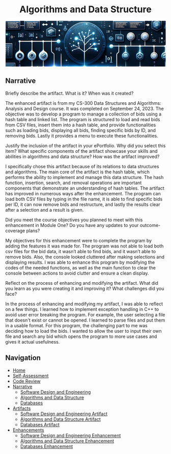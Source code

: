 <h1 align="center">Algorithms and Data Structure</h1>
<p align="center">
  <img src="AAD.JPG" alt="Algorithms and Data Structure Banner">
</p>

## Narrative
Briefly describe the artifact. What is it? When was it created?

The enhanced artifact is from my CS-300 Data Structures and Algorithms: Analysis and Design course.  It was completed on September 24, 2023.  The objective was to develop a program to manage a collection of bids using a hash table and linked list. The program is structured to load and read bids from CSV files, insert them into a hash table, and provide functionalities such as loading bids, displaying all bids, finding specific bids by ID, and removing bids.  Lastly it provides a menu to execute these functionalities.

Justify the inclusion of the artifact in your ePortfolio. Why did you select this item? What specific components of the artifact showcase your skills and abilities in algorithms and data structure? How was the artifact improved?

I specifically chose this artifact because of its relations to data structures and algorithms.  The main core of the artifact is the hash table, which performs the ability to implement and manage this data structure.  The hash function, insertion, search, and removal operations are important components that demonstrate an understanding of hash tables.  The artifact has improved in numerous ways after the enhancement.  The program can load both CSV files by typing in the file name, it is able to find specific bids per ID, it can now remove bids and restructure, and lastly the results clear after a selection and a result is given. 

Did you meet the course objectives you planned to meet with this enhancement in Module One? Do you have any updates to your outcome-coverage plans?

My objectives for this enhancement were to complete the program by adding the features it was made for.  The program was not able to load both csv files for the bid data, it wasn’t able to find bids, and it wasn’t able to remove bids.  Also, the console looked cluttered after making selections and displaying results.  I was able to enhance this program by modifying the codes of the needed functions, as well as the main function to clear the console between actions to avoid clutter and ensure a clean display.

Reflect on the process of enhancing and modifying the artifact. What did you learn as you were creating it and improving it? What challenges did you face?

In the process of enhancing and modifying my artifact, I was able to reflect on a few things.  I learned how to implement exception handling in C++ to avoid user error breaking the program.  For example, the user selecting a file that doesn't exist or cannot be opened.  I learned to parse files and put them in a usable format.  For this program, the challenging part to me was deciding how to load the bids.  I wanted to allow the user to input their own file and search any bid which opens the program to more use cases and gives it actual usefulness.



## Navigation

- [Home](https://paulp89.github.io/ePortfolio/)
- [Self-Assessment](https://paulp89.github.io/ePortfolio/)
- [Code Review](https://www.youtube.com/watch?v=7QCFf3crAx0)
- [Narrative]()
  - [Software Design and Engineering]( https://github.com/paulp89/ePortfolio/blob/main/Software%20Design%20and%20Engineering.md)
  - [Algorithms and Data Structure]( https://github.com/paulp89/ePortfolio/blob/main/Algorithms%20and%20Data%20Structure.md)
  - [Databases]( https://github.com/paulp89/ePortfolio/blob/main/Databases.md)
- [Artifacts](https://github.com/paulp89/ePortfolio/tree/main/Original%20Artifacts)
  - [Software Design and Engineering Artifact ]( https://github.com/paulp89/ePortfolio/tree/main/Original%20Artifacts/M7)
  - [Algorithms and Data Structure Artifact ]( https://github.com/paulp89/ePortfolio/tree/main/Original%20Artifacts/HashTable)
  - [Databases Artifact ]( https://github.com/paulp89/ePortfolio/tree/main/Original%20Artifacts/inventory_app)
- [Enhancements](https://github.com/paulp89/ePortfolio/tree/main/Enhancement)
  - [Software Design and Engineering Enhancement ]( https://github.com/paulp89/ePortfolio/tree/main/Enhancement/M7)
  - [Algorithms and Data Structure Enhancement ](https://github.com/paulp89/ePortfolio/tree/main/Enhancement/HashTable)
  - [Databases Enhancement ]( https://github.com/paulp89/ePortfolio/tree/main/Enhancement/inventory_app)



